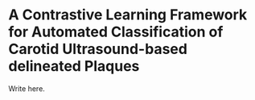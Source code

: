 # A Contrastive Learning Framework for Automated Classification of Carotid Ultrasound-based delineated Plaques
Write here.
